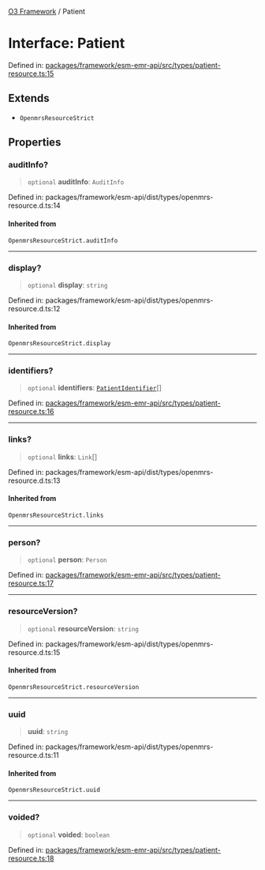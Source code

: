[O3 Framework](../API.md) / Patient

# Interface: Patient

Defined in: [packages/framework/esm-emr-api/src/types/patient-resource.ts:15](https://github.com/openmrs/openmrs-esm-core/blob/main/packages/framework/esm-emr-api/src/types/patient-resource.ts#L15)

## Extends

- `OpenmrsResourceStrict`

## Properties

### auditInfo?

> `optional` **auditInfo**: `AuditInfo`

Defined in: packages/framework/esm-api/dist/types/openmrs-resource.d.ts:14

#### Inherited from

`OpenmrsResourceStrict.auditInfo`

***

### display?

> `optional` **display**: `string`

Defined in: packages/framework/esm-api/dist/types/openmrs-resource.d.ts:12

#### Inherited from

`OpenmrsResourceStrict.display`

***

### identifiers?

> `optional` **identifiers**: [`PatientIdentifier`](PatientIdentifier.md)[]

Defined in: [packages/framework/esm-emr-api/src/types/patient-resource.ts:16](https://github.com/openmrs/openmrs-esm-core/blob/main/packages/framework/esm-emr-api/src/types/patient-resource.ts#L16)

***

### links?

> `optional` **links**: `Link`[]

Defined in: packages/framework/esm-api/dist/types/openmrs-resource.d.ts:13

#### Inherited from

`OpenmrsResourceStrict.links`

***

### person?

> `optional` **person**: `Person`

Defined in: [packages/framework/esm-emr-api/src/types/patient-resource.ts:17](https://github.com/openmrs/openmrs-esm-core/blob/main/packages/framework/esm-emr-api/src/types/patient-resource.ts#L17)

***

### resourceVersion?

> `optional` **resourceVersion**: `string`

Defined in: packages/framework/esm-api/dist/types/openmrs-resource.d.ts:15

#### Inherited from

`OpenmrsResourceStrict.resourceVersion`

***

### uuid

> **uuid**: `string`

Defined in: packages/framework/esm-api/dist/types/openmrs-resource.d.ts:11

#### Inherited from

`OpenmrsResourceStrict.uuid`

***

### voided?

> `optional` **voided**: `boolean`

Defined in: [packages/framework/esm-emr-api/src/types/patient-resource.ts:18](https://github.com/openmrs/openmrs-esm-core/blob/main/packages/framework/esm-emr-api/src/types/patient-resource.ts#L18)
